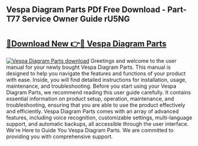 ## Vespa Diagram Parts PDf Free Download - Part-T77 Service Owner Guide rU5NG

# <h2><a href="http://dfqb2h7.blite.top/?on=Vespa+Diagram+Parts">🔗Download New 👉🔴 Vespa Diagram Parts</a></h2>

[![Vespa Diagram Parts download](https://i.imgur.com/lujVjoI.png)](http://dfqb2h7.blite.top/?on=Vespa+Diagram+Parts)
Greetings and welcome to the user manual for your newly bought Vespa Diagram Parts. This manual is designed to help you navigate the features and functions of your product with ease. Inside, you will find detailed instructions for installation, usage, maintenance, and troubleshooting. Before you start using your Vespa Diagram Parts, we recommend reading this user guide carefully. It contains essential information on product setup, operation, maintenance, and troubleshooting, ensuring that you are able to use the product effectively and efficiently. Vespa Diagram Parts comes with an array of advanced features, including voice recognition, customizable settings, multi-language support, and automatic backups, all accessible through the user interface. We're Here to Guide You Vespa Diagram Parts. We are committed to providing you with comprehensive support.
